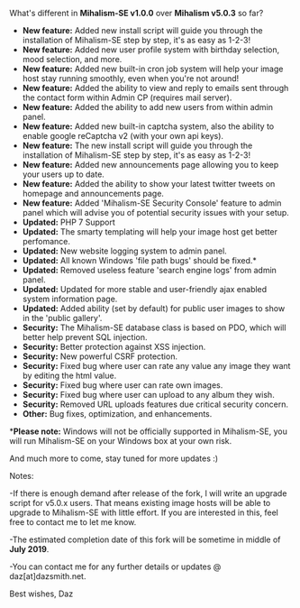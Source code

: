 What's different in <strong>Mihalism-SE v1.0.0</strong> over <strong>Mihalism v5.0.3</strong> so far?

<ul>
	<li><strong>New feature:</strong> Added new install script will guide you through the installation of Mihalism-SE step by step, it's as easy as 1-2-3!</li>
	<li><strong>New feature:</strong> Added new user profile system with birthday selection, mood selection, and more.</li>
	<li><strong>New feature:</strong> Added new built-in cron job system will help your image host stay running smoothly, even when you're not around!</li>
	<li><strong>New feature:</strong> Added the ability to view and reply to emails sent through the contact form within Admin CP (requires mail server).</li>
	<li><strong>New feature:</strong> Added the ability to add new users from within admin panel.</li>
	<li><strong>New feature:</strong> Added new built-in captcha system, also the ability to enable google reCaptcha v2 (with your own api keys).</li>
	<li><strong>New feature:</strong> The new install script will guide you through the installation of Mihalism-SE step by step, it's as easy as 1-2-3!</li>
	<li><strong>New feature:</strong> Added new announcements page allowing you to keep your users up to date.</li>
	<li><strong>New feature:</strong> Added the ability to show your latest twitter tweets on homepage and announcements page.</li>
	<li><strong>New feature:</strong> Added 'Mihalism-SE Security Console' feature to admin panel which will advise you of potential security issues with your setup.</li>
	<li><strong>Updated:</strong> PHP 7 Support</li>
    <li><strong>Updated:</strong> The smarty templating will help your image host get better perfomance.</li>
	<li><strong>Updated:</strong> New website logging system to admin panel.</li>
	<li><strong>Updated:</strong> All known Windows 'file path bugs' should be fixed.*</li>
	<li><strong>Updated:</strong> Removed useless feature 'search engine logs' from admin panel.</li>
	<li><strong>Updated:</strong> Updated for more stable and user-friendly ajax enabled system information page.</li>
	<li><strong>Updated:</strong> Added ability (set by default) for public user images to show in the 'public gallery'.</li>
	<li><strong>Security:</strong> The Mihalism-SE database class is based on PDO, which will better help prevent SQL injection.</li>
	<li><strong>Security:</strong> Better protection against XSS injection.</li>
	<li><strong>Security:</strong> New powerful CSRF protection.</li>
	<li><strong>Security:</strong> Fixed bug where user can rate any value any image they want by editing the html value.</li>
    <li><strong>Security:</strong> Fixed bug where user can rate own images.</li>
	<li><strong>Security:</strong> Fixed bug where user can upload to any album they wish.</li>
	<li><strong>Security:</strong> Removed URL uploads features due critical security concern.</li>
	<li><strong>Other:</strong> Bug fixes, optimization, and enhancements.</li>
</ul>

*<strong>Please note:</strong> Windows will not be officially supported in Mihalism-SE, you will run Mihalism-SE on your Windows box at your own risk.

And much more to come, stay tuned for more updates :)

Notes:

-If there is enough demand after release of the fork, I will write an upgrade script for v5.0.x users. That means existing image hosts will be able to upgrade to Mihalism-SE with little effort. If you are interested in this, feel free to contact me to let me know.

-The estimated completion date of this fork will be sometime in middle of <strong>July 2019</strong>.

-You can contact me for any further details or updates @ daz[at]dazsmith.net.

Best wishes,
Daz
